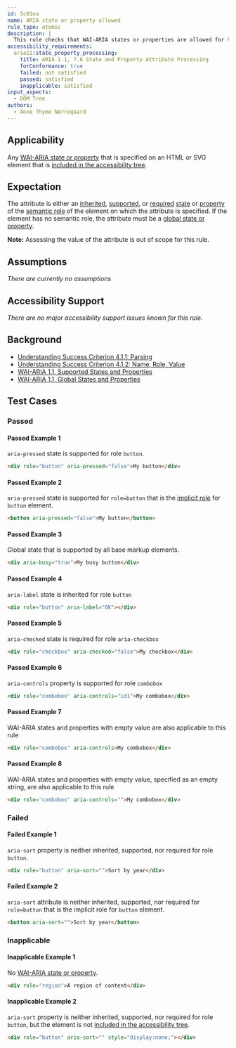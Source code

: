 ```yaml
---
id: 5c01ea
name: ARIA state or property allowed
rule_type: atomic
description: |
  This rule checks that WAI-ARIA states or properties are allowed for the element they are specified on.
accessibility_requirements:
  aria11:state_property_processing:
    title: ARIA 1.1, 7.6 State and Property Attribute Processing
    forConformance: true
    failed: not satisfied
    passed: satisfied
    inapplicable: satisfied
input_aspects:
  - DOM Tree
authors:
  - Anne Thyme Nørregaard
---
```


## Applicability

Any [WAI-ARIA state or property](https://www.w3.org/TR/wai-aria-1.1/#state_prop_def) that is specified on an HTML or SVG element that is [included in the accessibility tree][].

## Expectation

The attribute is either an [inherited](https://www.w3.org/TR/wai-aria/#inheritedattributes), [supported](https://www.w3.org/TR/wai-aria/#supportedState), or [required](https://www.w3.org/TR/wai-aria/#requiredState) [state](https://www.w3.org/TR/wai-aria/#dfn-state) or [property](https://www.w3.org/TR/wai-aria/#dfn-property) of the [semantic role](#semantic-role) of the element on which the attribute is specified. If the element has no semantic role, the attribute must be a [global state or property](https://www.w3.org/TR/wai-aria-1.1/#global_states).

**Note:** Assessing the value of the attribute is out of scope for this rule.

## Assumptions

_There are currently no assumptions_

## Accessibility Support

_There are no major accessibility support issues known for this rule._

## Background

- [Understanding Success Criterion 4.1.1: Parsing](https://www.w3.org/WAI/WCAG21/Understanding/parsing.html)
- [Understanding Success Criterion 4.1.2: Name, Role, Value](https://www.w3.org/WAI/WCAG21/Understanding/name-role-value.html)
- [WAI-ARIA 1.1, Supported States and Properties](https://www.w3.org/TR/wai-aria-1.1/#states_and_properties)
- [WAI-ARIA 1.1, Global States and Properties](https://www.w3.org/TR/wai-aria-1.1/#global_states)

## Test Cases

### Passed

#### Passed Example 1

`aria-pressed` state is supported for role `button`.

```html
<div role="button" aria-pressed="false">My button</div>
```

#### Passed Example 2

`aria-pressed` state is supported for `role=button` that is the [implicit role](#implicit-role) for `button` element.

```html
<button aria-pressed="false">My button</button>
```

#### Passed Example 3

Global state that is supported by all base markup elements.

```html
<div aria-busy="true">My busy button</div>
```

#### Passed Example 4

`aria-label` state is inherited for role `button`

```html
<div role="button" aria-label="OK"></div>
```

#### Passed Example 5

`aria-checked` state is required for role `aria-checkbox`

```html
<div role="checkbox" aria-checked="false">My checkbox</div>
```

#### Passed Example 6

`aria-controls` property is supported for role `combobox`

```html
<div role="combobox" aria-controls="id1">My combobox</div>
```

#### Passed Example 7

WAI-ARIA states and properties with empty value are also applicable to this rule

```html
<div role="combobox" aria-controls>My combobox</div>
```

#### Passed Example 8

WAI-ARIA states and properties with empty value, specified as an empty string, are also applicable to this rule

```html
<div role="combobox" aria-controls="">My combobox</div>
```

### Failed

#### Failed Example 1

`aria-sort` property is neither inherited, supported, nor required for role `button`.

```html
<div role="button" aria-sort="">Sort by year</div>
```

#### Failed Example 2

`aria-sort` attribute is neither inherited, supported, nor required for `role=button` that is the implicit role for `button` element.

```html
<button aria-sort="">Sort by year</button>
```

### Inapplicable

#### Inapplicable Example 1

No [WAI-ARIA state or property](https://www.w3.org/TR/wai-aria-1.1/#state_prop_def).

```html
<div role="region">A region of content</div>
```

#### Inapplicable Example 2

`aria-sort` property is neither inherited, supported, nor required for role `button`, but the element is not [included in the accessibility tree][].

```html
<div role="button" aria-sort="" style="display:none;"></div>
```

[included in the accessibility tree]: #included-in-the-accessibility-tree "Definition of included in the accessibility tree"